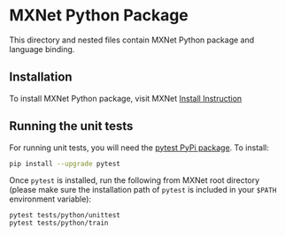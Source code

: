 <!--- Licensed to the Apache Software Foundation (ASF) under one -->
<!--- or more contributor license agreements.  See the NOTICE file -->
<!--- distributed with this work for additional information -->
<!--- regarding copyright ownership.  The ASF licenses this file -->
<!--- to you under the Apache License, Version 2.0 (the -->
<!--- "License"); you may not use this file except in compliance -->
<!--- with the License.  You may obtain a copy of the License at -->

<!---   http://www.apache.org/licenses/LICENSE-2.0 -->

<!--- Unless required by applicable law or agreed to in writing, -->
<!--- software distributed under the License is distributed on an -->
<!--- "AS IS" BASIS, WITHOUT WARRANTIES OR CONDITIONS OF ANY -->
<!--- KIND, either express or implied.  See the License for the -->
<!--- specific language governing permissions and limitations -->
<!--- under the License. -->

MXNet Python Package
====================
This directory and nested files contain MXNet Python package and language binding.

## Installation
To install MXNet Python package, visit MXNet [Install Instruction](https://mxnet.apache.org/get_started)


## Running the unit tests

For running unit tests, you will need the [pytest PyPi package](https://pypi.python.org/pypi/pytest). To install:
```bash
pip install --upgrade pytest
```

Once ```pytest``` is installed, run the following from MXNet root directory (please make sure the installation path of ```pytest``` is included in your ```$PATH``` environment variable):
```
pytest tests/python/unittest
pytest tests/python/train

```
